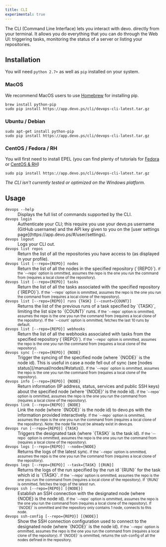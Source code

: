 ```yaml
---
title: CLI
experimental: true
---
```


The CLI (Command Line Interface) lets you interact with devo. directly from your terminal. It allows you do everything that you can do through the Web UI: triggering tasks, monitoring the status of a server or listing your repositories.

## Installation

You will need `python 2.7+` as well as `pip` installed on your system.

### MacOS

We recommend MacOS users to use [Homebrew](http://brew.sh/) for installing pip.

    brew install python-pip
    sudo pip install https://app.devo.ps/cli/devops-cli-latest.tar.gz

### Ubuntu / Debian

    sudo apt-get install python-pip
    sudo pip install https://app.devo.ps/cli/devops-cli-latest.tar.gz

### CentOS / Fedora / RH

You will first need to install EPEL (you can find plenty of tutorials for [Fedora](http://fedoraproject.org/wiki/EPEL/FAQ#howtouse) or [CentOS & RH](http://www.rackspace.com/knowledge_center/article/installing-rhel-epel-repo-on-centos-5x-or-6x))

    sudo pip install https://app.devo.ps/cli/devops-cli-latest.tar.gz

*The CLI isn't currently tested or optimized on the Windows platform.*

## Usage

<dl>
  <dt><code class='terminal'>devops --help</code></dt>
  <dd>Displays the full list of commands supported by the CLI.</dd>

  <dt><code class='terminal'>devops login</code></dt>
  <dd>Authenticate your CLI; this require you use your devo.ps username (GitHub username) and the API key given to you on the [user settings page](https://app.devo.ps/#/user/settings).</dd>

  <dt><code class='terminal'>devops logout</code></dt>
  <dd>Logs your CLI out.</dd>

  <dt><code class='terminal'>devops list repos</code></dt>
  <dd>Return the list of all the repositories you have access to (as displayed in your profile).</dd>

  <dt><code class='terminal'>devops list [--repo={REPO}] nodes</code></dt>
  <dd>Return the list of all the nodes in the specified repository (`{REPO}`). <small>If the `--repo` option is ommitted, assumes the repo is the one you run the command from (requires a local clone of the repository).</small>
  </dd>

  <dt><code class='terminal'>devops list [--repo={REPO}] tasks</code></dt>
  <dd>Return the list of all the tasks associated with the specified repository (`{REPO}`). <small>If the `--repo` option is ommitted, assumes the repo is the one you run the command from (requires a local clone of the repository).</small>
  </dd>

  <dt><code class='terminal'>devops list [--repo={REPO}] runs {TASK} [--count={COUNT}]</code></dt>
  <dd>Returns the list of the previous runs of a task specified by `{TASK}`, limiting the list size to `{COUNT}` runs. <small>If the `--repo` option is ommitted, assumes the repo is the one you run the command from (requires a local clone of the repository). If the `--count` option is ommitted, fetches the last 10 runs by default.</small>
  </dd>

  <dt><code class='terminal'>devops list [--repo={REPO}] webhooks</code></dt>
  <dd>Return the list of all the webhooks associated with tasks from the specified repository (`{REPO}`). <small>If the `--repo` option is ommitted, assumes the repo is the one you run the command from (requires a local clone of the repository).</small>
  </dd>

  <dt><code class='terminal'>devops sync [--repo={REPO}] {NODE}</code></dt>
  <dd>Trigger the syncing of the specified node (where `{NODE}` is the node id). This is useful in case a node fell out of sync (see [nodes status](/manual/nodes/#status)). <small>If the `--repo` option is ommitted, assumes the repo is the one you run the command from (requires a local clone of the repository).</small>
  </dd>

  <dt><code class='terminal'>devops info [--repo={REPO}] {NODE}</code></dt>
  <dd>Return information (IP address, status, services and public SSH keys) about the specified node (where '{NODE}' is the node id). <small>If the `--repo` option is ommitted, assumes the repo is the one you run the command from (requires a local clone of the repository).</small>
  </dd>

  <dt><code class='terminal'>devops link [--repo={REPO}] {NODE}</code></dt>
  <dd>Link the node (where `{NODE}` is the node id) to devo.ps with the information provided interactively. <small>If the `--repo` option is ommitted, assumes the repo is the one you run the command from (requires a local clone of the repository). Note: the node file must be already exist in devo.ps.</small>
  </dd>

  <dt><code class='terminal'>devops run [--repo={REPO}] {TASK}</code></dt>
  <dd>Triggers the designated task (where `{TASK}` is the task id). <small>If the `--repo` option is ommitted, assumes the repo is the one you run the command from (requires a local clone of the repository).</small>
  </dd>

  <dt><code class='terminal'>devops logs [--repo={REPO}] --node={NODE}</code></dt>
  <dd>Returns the logs of the latest sync. <small>If the `--repo` option is ommitted, assumes the repo is the one you run the command from (requires a local clone of the repository).</small>
  </dd>

  <dt><code class='terminal'>devops logs [--repo={REPO}] --task={TASK} [{RUN}]</code></dt>
  <dd>Returns the logs of the run specified by the run id `{RUN}` for the task which id is `{TASK}`. <small>If the `--repo` option is ommitted, assumes the repo is the one you run the command from (requires a local clone of the repository). If `{RUN}` is ommitted, fetches the logs of the latest run.</small>
  </dd>

  <dt><code class='terminal'>devops ssh [--repo={REPO}] [{NODE}]</code></dt>
  <dd>Establish an SSH connection with the designated node (where {NODE} is the node id). <small>If the `--repo` option is ommitted, assumes the repo is the one you run the command from (requires a local clone of the repository). If `{NODE}` is ommitted and the repository only contains 1 node, connects to this node.</small>
  </dd>

  <dt><code class='terminal'>devops ssh-config [--repo={REPO}] [{NODE}]</code></dt>
  <dd>Show the SSH connection configuration used to connect to the designated node (where `{NODE}` is the node id). <small>If the `--repo` option is ommitted, assumes the repo is the one you run the command from (requires a local clone of the repository). If `{NODE}` is ommitted, returns the ssh-config of all the nodes defined in the repository.</small>
  </dd>

</dl>
